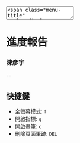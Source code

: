 <textarea>
<span class="menu-title" style="display: none">進度報告</span>
</textarea>

# 進度報告
### 陳彥宇

--

## 快捷鍵
- 全螢幕模式: `f`
- 開啟指標: `q`
- 開啟畫筆: `c`
- 刪除頁面筆跡: `DEL`
